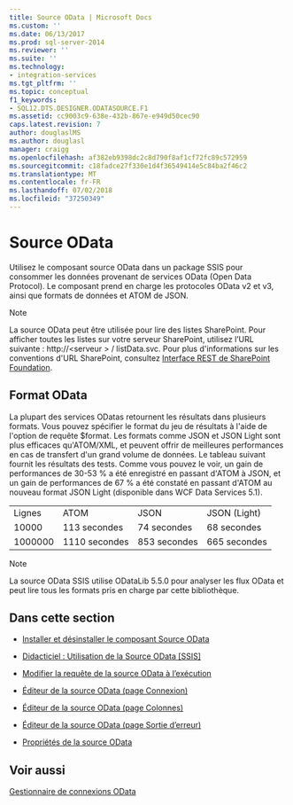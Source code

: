 ```yaml
---
title: Source OData | Microsoft Docs
ms.custom: ''
ms.date: 06/13/2017
ms.prod: sql-server-2014
ms.reviewer: ''
ms.suite: ''
ms.technology:
- integration-services
ms.tgt_pltfrm: ''
ms.topic: conceptual
f1_keywords:
- SQL12.DTS.DESIGNER.ODATASOURCE.F1
ms.assetid: cc9003c9-638e-432b-867e-e949d50cec90
caps.latest.revision: 7
author: douglaslMS
ms.author: douglasl
manager: craigg
ms.openlocfilehash: af382eb9398dc2c8d790f8af1cf72fc89c572959
ms.sourcegitcommit: c18fadce27f330e1d4f36549414e5c84ba2f46c2
ms.translationtype: MT
ms.contentlocale: fr-FR
ms.lasthandoff: 07/02/2018
ms.locfileid: "37250349"
---
```

# <a name="odata-source"></a>Source OData
  Utilisez le composant source OData dans un package SSIS pour consommer les données provenant de services OData (Open Data Protocol). Le composant prend en charge les protocoles OData v2 et v3, ainsi que formats de données et ATOM de JSON.  
  
> [!NOTE]  
>  La source OData peut être utilisée pour lire des listes SharePoint. Pour afficher toutes les listes sur votre serveur SharePoint, utilisez l’URL suivante : http://\<serveur > / listData.svc. Pour plus d'informations sur les conventions d'URL SharePoint, consultez [Interface REST de SharePoint Foundation](http://msdn.microsoft.com/library/ff521587.aspx).  
  
## <a name="odata-format"></a>Format OData  
 La plupart des services ODatas retournent les résultats dans plusieurs formats. Vous pouvez spécifier le format du jeu de résultats à l'aide de l'option de requête $format. Les formats comme JSON et JSON Light sont plus efficaces qu'ATOM/XML, et peuvent offrir de meilleures performances en cas de transfert d'un grand volume de données. Le tableau suivant fournit les résultats des tests. Comme vous pouvez le voir, un gain de performances de 30-53 % a été enregistré en passant d'ATOM à JSON, et un gain de performances de 67 % a été constaté en passant d'ATOM au nouveau format JSON Light (disponible dans WCF Data Services 5.1).  
  
|||||  
|-|-|-|-|  
|Lignes|ATOM|JSON|JSON (Light)|  
|10000|113 secondes|74 secondes|68 secondes|  
|1000000|1110 secondes|853 secondes|665 secondes|  
  
> [!NOTE]  
>  La source OData SSIS utilise ODataLib 5.5.0 pour analyser les flux OData et peut lire tous les formats pris en charge par cette bibliothèque.  
  
## <a name="in-this-section"></a>Dans cette section  
  
-   [Installer et désinstaller le composant Source OData](../install-and-uninstall-odata-source-component.md)  
  
-   [Didacticiel : Utilisation de la Source OData &#91;SSIS&#93;](tutorial-using-the-odata-source.md)  
  
-   [Modifier la requête de la source OData à l’exécution](modify-odata-source-query-at-runtime.md)  
  
-   [Éditeur de la source OData &#40;page Connexion&#41;](../odata-source-editor-connection-page.md)  
  
-   [Éditeur de la source OData &#40;page Colonnes&#41;](../odata-source-editor-columns-page.md)  
  
-   [Éditeur de la source OData &#40;page Sortie d’erreur&#41;](../odata-source-editor-error-output-page.md)  
  
-   [Propriétés de la source OData](odata-source-properties.md)  
  
## <a name="see-also"></a>Voir aussi  
 [Gestionnaire de connexions OData](../connection-manager/odata-connection-manager.md)  
  
  
